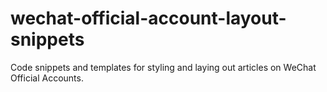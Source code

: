 # wechat-official-account-layout-snippets
Code snippets and templates for styling and laying out articles on WeChat Official Accounts.
